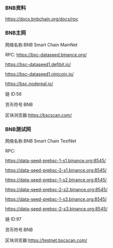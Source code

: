 ### BNB资料

https://docs.bnbchain.org/docs/rpc

### BNB主网

网络名称:BNB Smart Chain MainNet

RPC:
https://bsc-dataseed.binance.org/

https://bsc-dataseed1.defibit.io/

https://bsc-dataseed1.ninicoin.io/

https://bsc.nodereal.io/

链 ID:56

货币符号:BNB

区块浏览器:https://bscscan.com/

### BNB测试网

网络名称:BNB Smart Chain TestNet

RPC:

https://data-seed-prebsc-1-s1.binance.org:8545/

https://data-seed-prebsc-2-s1.binance.org:8545/

https://data-seed-prebsc-1-s2.binance.org:8545/

https://data-seed-prebsc-2-s2.binance.org:8545/

https://data-seed-prebsc-1-s3.binance.org:8545/

https://data-seed-prebsc-2-s3.binance.org:8545/

链 ID:97

货币符号:BNB

区块浏览器:https://testnet.bscscan.com/

